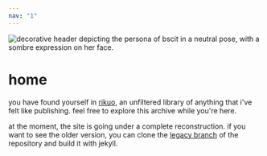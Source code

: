 ```yaml
---
nav: "1"
---
```


![decorative header depicting the persona of bscit in a neutral pose, with a sombre expression on her face.](/media/images/cover.png)

# home

you have found yourself in [rikuo](./rikuo.html), an unfiltered library of anything that i've felt like publishing. feel free to explore this archive while you're here.

at the moment, the site is going under a complete reconstruction. if you want to see the older version, you can clone the <a href="https://github.com/tmaster-terrarian/bscit.dev/tree/legacy" target="_blank">legacy branch</a> of the repository and build it with jekyll.

